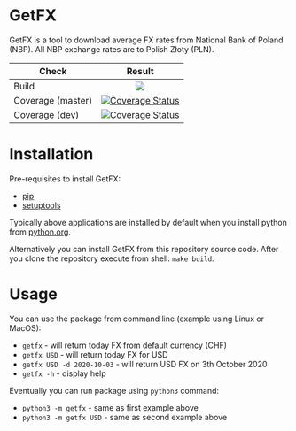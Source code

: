 # GetFX

GetFX is a tool to download average FX rates from National Bank of Poland (NBP). All NBP exchange rates are to Polish Złoty (PLN).

| Check        	   | Result        |
| -------------    |:------------:|
| Build            | ![](https://github.com/kniklas/get-fx/workflows/build/badge.svg)|
| Coverage (master)| [![Coverage Status](https://coveralls.io/repos/github/kniklas/get-fx/badge.svg?branch=master&t=xgdvqo)](https://coveralls.io/github/kniklas/get-fx?branch=master)|
| Coverage (dev)   | [![Coverage Status](https://coveralls.io/repos/github/kniklas/get-fx/badge.svg?branch=dev&t=xgdvqo)](https://coveralls.io/github/kniklas/get-fx?branch=dev)|

# Installation

Pre-requisites to install GetFX:
* [pip](https://pip.pypa.io/en/stable/installing/) 
* [setuptools](https://pypi.org/project/setuptools/)

Typically above applications are installed by default when you install python from [python.org](https://www.python.org).

Alternatively you can install GetFX from this repository source code. After you clone the repository execute from shell: `make build`.


# Usage

You can use the package from command line (example using Linux or MacOS):
* `getfx` - will return today FX from default currency (CHF)
* `getfx USD` - will return today FX for USD
* `getfx USD -d 2020-10-03` - will return USD FX on 3th October 2020
* `getfx -h` - display help

Eventually you can run package using `python3` command:
* `python3 -m getfx` - same as first example above
* `python3 -m getfx USD` - same as second example above
